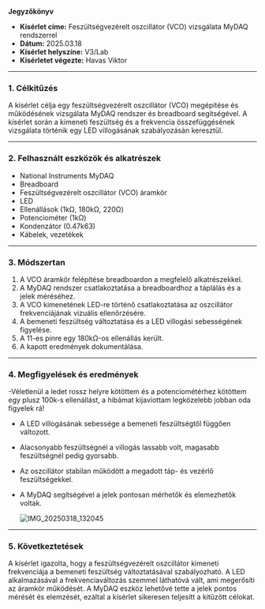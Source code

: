 **Jegyzőkönyv**  

- **Kísérlet címe:** Feszültségvezérelt oszcillátor (VCO) vizsgálata MyDAQ rendszerrel  
- **Dátum:** 2025.03.18 
- **Kísérlet helyszíne:** V3/Lab 
- **Kísérletet végezte:** Havas Viktor

---

### **1. Célkitűzés**
A kísérlet célja egy feszültségvezérelt oszcillátor (VCO) megépítése és működésének vizsgálata MyDAQ rendszer és breadboard segítségével. A kísérlet során a kimeneti feszültség és a frekvencia összefüggésének vizsgálata történik egy LED villogásának szabályozásán keresztül.

---

### **2. Felhasznált eszközök és alkatrészek**
- National Instruments MyDAQ
- Breadboard
- Feszültségvezérelt oszcillátor (VCO) áramkör
- LED
- Ellenállások (1kΩ, 180kΩ, 220Ω)
- Potenciométer (1kΩ)
- Kondenzátor (0.47k63)
- Kábelek, vezetékek

---

### **3. Módszertan**
1. A VCO áramkör felépítése breadboardon a megfelelő alkatrészekkel.
2. A MyDAQ rendszer csatlakoztatása a breadboardhoz a táplálás és a jelek méréséhez.
3. A VCO kimenetének LED-re történő csatlakoztatása az oszcillátor frekvenciájának vizuális ellenőrzésére.
4. A bemeneti feszültség változtatása és a LED villogási sebességének figyelése.
5. A 11-es pinre egy 180kΩ-os ellenállás került.
6. A kapott eredmények dokumentálása.

---

### **4. Megfigyelések és eredmények**
-Véletlenül a ledet rossz helyre kötöttem és a potenciométérhez kötöttem egy plusz 100k-s ellenállást, a hibámat kijavíottam legközelebb jobban oda figyelek rá!
- A LED villogásának sebessége a bemeneti feszültségtől függően változott.
- Alacsonyabb feszültségnél a villogás lassabb volt, magasabb feszültségnél pedig gyorsabb.
- Az oszcillátor stabilan működött a megadott táp- és vezérlő feszültségekkel.
- A MyDAQ segítségével a jelek pontosan mérhetők és elemezhetők voltak.

  ![IMG_20250318_132045](https://github.com/user-attachments/assets/88a84928-3455-4153-ac08-20a4f099a196)

---

### **5. Következtetések**
A kísérlet igazolta, hogy a feszültségvezérelt oszcillátor kimeneti frekvenciája a bemeneti feszültség változtatásával szabályozható. A LED alkalmazásával a frekvenciaváltozás szemmel láthatóvá vált, ami megerősíti az áramkör működését. A MyDAQ eszköz lehetővé tette a jelek pontos mérését és elemzését, ezáltal a kísérlet sikeresen teljesítt a kitűzött célokat.

